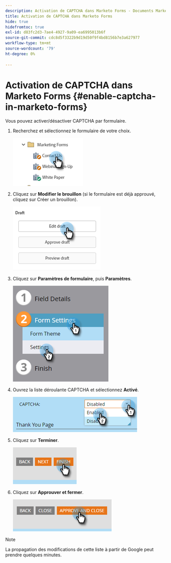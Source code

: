 ```yaml
---
description: Activation de CAPTCHA dans Marketo Forms - Documents Marketo - Documentation du produit
title: Activation de CAPTCHA dans Marketo Forms
hide: true
hidefromtoc: true
exl-id: d83fc2d3-7ae4-4927-9a09-ea6995013b6f
source-git-commit: cdc8d5f3322b9d19d50f9f4bd8156b7e3a627977
workflow-type: tm+mt
source-wordcount: '79'
ht-degree: 0%

---
```


# Activation de CAPTCHA dans Marketo Forms {#enable-captcha-in-marketo-forms}

Vous pouvez activer/désactiver CAPTCHA par formulaire.

1. Recherchez et sélectionnez le formulaire de votre choix.

   ![](assets/enable-captcha-in-marketo-forms-1.png)

1. Cliquez sur **Modifier le brouillon** (si le formulaire est déjà approuvé, cliquez sur Créer un brouillon).

   ![](assets/enable-captcha-in-marketo-forms-2.png)

1. Cliquez sur **Paramètres de formulaire**, puis **Paramètres**.

   ![](assets/enable-captcha-in-marketo-forms-3.png)

1. Ouvrez la liste déroulante CAPTCHA et sélectionnez **Activé**.

   ![](assets/enable-captcha-in-marketo-forms-4.png)

1. Cliquez sur **Terminer**.

   ![](assets/enable-captcha-in-marketo-forms-5.png)

1. Cliquez sur **Approuver et fermer**.

   ![](assets/enable-captcha-in-marketo-forms-6.png)

>[!NOTE]
>
>La propagation des modifications de cette liste à partir de Google peut prendre quelques minutes.

